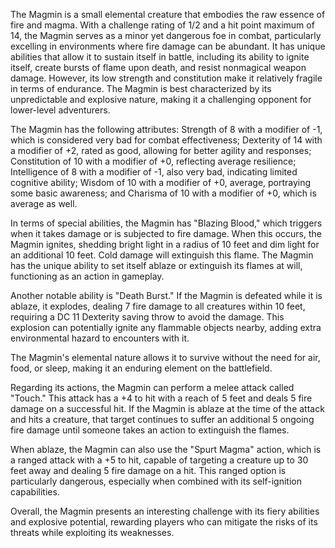 The Magmin is a small elemental creature that embodies the raw essence of fire and magma. With a challenge rating of 1/2 and a hit point maximum of 14, the Magmin serves as a minor yet dangerous foe in combat, particularly excelling in environments where fire damage can be abundant. It has unique abilities that allow it to sustain itself in battle, including its ability to ignite itself, create bursts of flame upon death, and resist nonmagical weapon damage. However, its low strength and constitution make it relatively fragile in terms of endurance. The Magmin is best characterized by its unpredictable and explosive nature, making it a challenging opponent for lower-level adventurers.

The Magmin has the following attributes: Strength of 8 with a modifier of -1, which is considered very bad for combat effectiveness; Dexterity of 14 with a modifier of +2, rated as good, allowing for better agility and responses; Constitution of 10 with a modifier of +0, reflecting average resilience; Intelligence of 8 with a modifier of -1, also very bad, indicating limited cognitive ability; Wisdom of 10 with a modifier of +0, average, portraying some basic awareness; and Charisma of 10 with a modifier of +0, which is average as well.

In terms of special abilities, the Magmin has "Blazing Blood," which triggers when it takes damage or is subjected to fire damage. When this occurs, the Magmin ignites, shedding bright light in a radius of 10 feet and dim light for an additional 10 feet. Cold damage will extinguish this flame. The Magmin has the unique ability to set itself ablaze or extinguish its flames at will, functioning as an action in gameplay. 

Another notable ability is "Death Burst." If the Magmin is defeated while it is ablaze, it explodes, dealing 7 fire damage to all creatures within 10 feet, requiring a DC 11 Dexterity saving throw to avoid the damage. This explosion can potentially ignite any flammable objects nearby, adding extra environmental hazard to encounters with it.

The Magmin's elemental nature allows it to survive without the need for air, food, or sleep, making it an enduring element on the battlefield.

Regarding its actions, the Magmin can perform a melee attack called "Touch." This attack has a +4 to hit with a reach of 5 feet and deals 5 fire damage on a successful hit. If the Magmin is ablaze at the time of the attack and hits a creature, that target continues to suffer an additional 5 ongoing fire damage until someone takes an action to extinguish the flames. 

When ablaze, the Magmin can also use the "Spurt Magma" action, which is a ranged attack with a +5 to hit, capable of targeting a creature up to 30 feet away and dealing 5 fire damage on a hit. This ranged option is particularly dangerous, especially when combined with its self-ignition capabilities. 

Overall, the Magmin presents an interesting challenge with its fiery abilities and explosive potential, rewarding players who can mitigate the risks of its threats while exploiting its weaknesses.